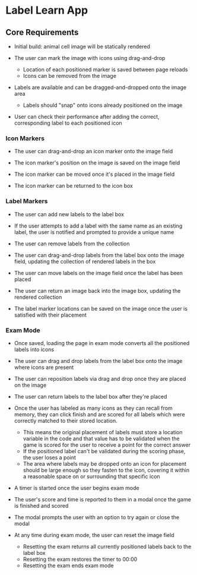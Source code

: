 # Label Learn App

## Core Requirements

- Initial build: animal cell image will be statically rendered

- The user can mark the image with icons using drag-and-drop

  - Location of each positioned marker is saved between page reloads
  - Icons can be removed from the image

- Labels are available and can be dragged-and-dropped onto the image area

  - Labels should "snap" onto icons already positioned on the image

- User can check their performance after adding the correct, corresponding label to each positioned icon

### Icon Markers

- The user can drag-and-drop an icon marker onto the image field

- The icon marker's position on the image is saved on the image field

- The icon marker can be moved once it's placed in the image field

- The icon marker can be returned to the icon box

### Label Markers

- The user can add new labels to the label box

- If the user attempts to add a label with the same name as an existing label, the user is notified and prompted to provide a unique name

- The user can remove labels from the collection

- The user can drag-and-drop labels from the label box onto the image field, updating the collection of rendered labels in the box

- The user can move labels on the image field once the label has been placed

- The user can return an image back into the image box, updating the rendered collection

- The label marker locations can be saved on the image once the user is satisfied with their placement

### Exam Mode

- Once saved, loading the page in exam mode converts all the positioned labels into icons

- The user can drag and drop labels from the label box onto the image where icons are present

- The user can reposition labels via drag and drop once they are placed on the image

- The user can return labels to the label box after they're placed

- Once the user has labeled as many icons as they can recall from memory, they can click finish and are scored for all labels which were correctly matched to their stored location.

  - This means the original placement of labels must store a location variable in the code and that value has to be validated when the game is scored for the user to receive a point for the correct answer
  - If the positioned label can't be validated during the scoring phase, the user loses a point
  - The area where labels may be dropped onto an icon for placement should be large enough so they fasten to the icon, covering it within a reasonable space on or surrounding that specific icon

- A timer is started once the user begins exam mode

- The user's score and time is reported to them in a modal once the game is finished and scored

- The modal prompts the user with an option to try again or close the modal

- At any time during exam mode, the user can reset the image field
  - Resetting the exam returns all currently positioned labels back to the label box
  - Resetting the exam restores the timer to 00:00
  - Resetting the exam ends exam mode
